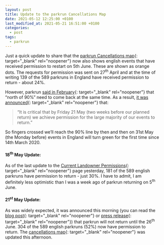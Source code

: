 ```yaml
---
layout: post
title: Update to the parkrun Cancellations Map
date: 2021-05-12 12:25:00 +0100
last_modified_at: 2021-05-21 16:51:00 +0100
categories:
  - post
tags: 
  - parkrun
---
```

Just a quick update to share that the [parkrun Cancellations map](https://josh.me.uk/parkrun-cancellations/){: target="_blank" rel="noopener"} now also shows english events that have received permission to restart on 5th June. These are shown as orange dots. The requests for permission was sent on 27<sup>th</sup> April and at the time of writing 139 of the 589 parkruns in England have received permission to return - about 24%.

However, parkrun [said in February](https://blog.parkrun.com/uk/2021/02/26/restarting-parkrun-in-england/){: target="_blank" rel="noopener"} that “north of 90%” need to come back at the same time. As a result, [it was announced](https://blog.parkrun.com/uk/2021/04/30/uk-update-30-april/){: target="_blank" rel="noopener"} that:

> “It is critical that by Friday 21 May (two weeks before our planned return) we achieve permission for the large majority of our events to return.”

So fingers crossed we’ll reach the 90% line by then and then on 31st May (the Monday before) events in England will turn green for the first time since 14th March 2020.

#### 18<sup>th</sup> May Update:

As of the last update to the [Current Landowner Permissions](https://blog.parkrun.com/uk/2021/04/30/current-landowner-permissions/){: target="_blank" rel="noopener"}&nbsp;page yesterday, 181 of the 589 english parkruns have permission to return - just 30%. I have to admit, I am definitely less optimistic than I was a week ago of parkrun returning on 5<sup>th</sup> June.

#### 21<sup>st</sup> May Update:

As was widely expected, it was announced this morning (you can read the [blog post](https://blog.parkrun.com/uk/2021/05/21/uk-update-21-may/){: target="_blank" rel="noopener"} or [press release](https://blog.parkrun.com/uk/2021/05/21/parkrun-to-delay-restart-of-5k-events-in-england/){: target="_blank" rel="noopener"}) that parkrun will not return until the 26<sup>th</sup> June. 304 of the 589 english parkruns (52%) now have permission to return. The [cancellations map](https://josh.me.uk/parkrun-cancellations/){: target="_blank" rel="noopener"} was updated this afternoon.
